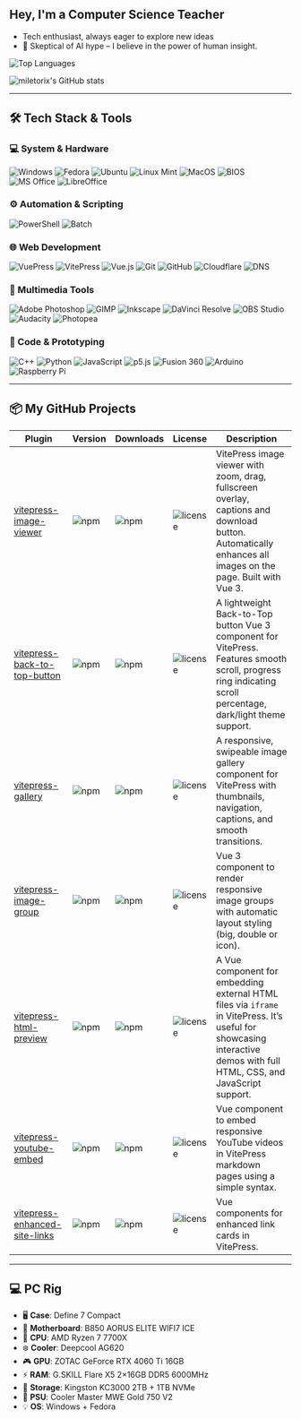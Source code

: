 ## Hey, I'm a Computer Science Teacher

- Tech enthusiast, always eager to explore new ideas
- 🧠 Skeptical of AI hype – I believe in the power of human insight.

![Top Languages](https://github-stats-git-main-m3dkatas-projects.vercel.app/api/top-langs/?username=miletorix&layout=compact&theme=dark#gh-dark-mode-only)

![miletorix's GitHub stats](https://github-readme-stats.vercel.app/api?username=miletorix&hide=contribs,prs&show_icons=true&theme=dark#gh-dark-mode-only)


---

## 🛠️ Tech Stack & Tools

### 💻 System & Hardware
![Windows](https://img.shields.io/badge/-Windows-0078D6?style=flat&logo=windows&logoColor=white)
![Fedora](https://img.shields.io/badge/-Fedora-294172?style=flat&logo=fedora&logoColor=white)
![Ubuntu](https://img.shields.io/badge/-Ubuntu-E95420?style=flat&logo=ubuntu&logoColor=white)
![Linux Mint](https://img.shields.io/badge/-Linux%20Mint-87CF3E?style=flat&logo=linuxmint&logoColor=white)
![MacOS](https://img.shields.io/badge/-MacOS-000000?style=flat&logo=apple&logoColor=white)
![BIOS](https://img.shields.io/badge/-BIOS%2FUEFI-2D2D2D?style=flat)
![MS Office](https://img.shields.io/badge/-MS%20Office-D83B01?style=flat&logo=microsoft-office&logoColor=white)
![LibreOffice](https://img.shields.io/badge/-LibreOffice-18A303?style=flat&logo=libreoffice&logoColor=white)

### ⚙️ Automation & Scripting
![PowerShell](https://img.shields.io/badge/-PowerShell-5391FE?style=flat&logo=powershell&logoColor=white)
![Batch](https://img.shields.io/badge/-Batch%20Scripts-4B4B4B?style=flat)

### 🌐 Web Development
![VuePress](https://img.shields.io/badge/-VuePress-42b883?style=flat&logo=vuedotjs&logoColor=white)
![VitePress](https://img.shields.io/badge/-VitePress-646CFF?style=flat&logo=vite&logoColor=white)
![Vue.js](https://img.shields.io/badge/-Vue.js-4FC08D?style=flat&logo=vuedotjs&logoColor=white)
![Git](https://img.shields.io/badge/-Git-80B3FF?style=flat&logo=Git&logoColor=white)
![GitHub](https://img.shields.io/badge/-GitHub-181717?style=flat&logo=github&logoColor=white)
![Cloudflare](https://img.shields.io/badge/-Cloudflare-F38020?style=flat&logo=cloudflare&logoColor=white)
![DNS](https://img.shields.io/badge/-DNS%20Config-2D2D2D?style=flat)

### 🎨 Multimedia Tools
![Adobe Photoshop](https://img.shields.io/badge/-Adobe%20Photoshop-31A8FF?style=flat&logo=adobephotoshop&logoColor=white)
![GIMP](https://img.shields.io/badge/-GIMP-D32F2F?style=flat&logo=gimp&logoColor=white)
![Inkscape](https://img.shields.io/badge/-Inkscape-000000?style=flat&logo=inkscape&logoColor=white)
![DaVinci Resolve](https://img.shields.io/badge/-DaVinci%20Resolve-000000?style=flat&logo=blackmagicdesign&logoColor=white)
![OBS Studio](https://img.shields.io/badge/-OBS%20Studio-302E31?style=flat&logo=obsstudio&logoColor=white)
![Audacity](https://img.shields.io/badge/-Audacity-0000CC?style=flat&logo=audacity&logoColor=white)
![Photopea](https://img.shields.io/badge/-Photopea-18A497?style=flat)

### 🧰 Code & Prototyping
![C++](https://img.shields.io/badge/-C++-00599C?style=flat&logo=cplusplus&logoColor=white)
![Python](https://img.shields.io/badge/-Python-3776AB?style=flat&logo=python&logoColor=white)
![JavaScript](https://img.shields.io/badge/-JavaScript-F7DF1E?style=flat&logo=javascript&logoColor=black)
![p5.js](https://img.shields.io/badge/-p5.js-ED225D?style=flat&logo=p5dotjs&logoColor=white)
![Fusion 360](https://img.shields.io/badge/-Fusion%20360-FF3A00?style=flat&logo=autodesk&logoColor=white)
![Arduino](https://img.shields.io/badge/-Arduino-00979D?style=flat&logo=arduino&logoColor=white)
![Raspberry Pi](https://img.shields.io/badge/-Raspberry%20Pi-C51A4A?style=flat&logo=raspberrypi&logoColor=white)

---

## 📦 My GitHub Projects

| Plugin | Version | Downloads | License | Description |
|--------|---------|---------| ---------| -------------|
|[vitepress-image-viewer](https://github.com/miletorix/vitepress-image-viewer)|![npm](https://img.shields.io/npm/v/@miletorix/vitepress-image-viewer)|![npm](https://img.shields.io/npm/dw/@miletorix/vitepress-image-viewer)|![license](https://img.shields.io/npm/l/@miletorix/vitepress-image-viewer)|VitePress image viewer with zoom, drag, fullscreen overlay, captions and download button. Automatically enhances all images on the page. Built with Vue 3.|
|[vitepress-back-to-top-button](https://github.com/miletorix/vitepress-back-to-top-button)|![npm](https://img.shields.io/npm/v/@miletorix/vitepress-back-to-top-button)|![npm](https://img.shields.io/npm/dw/@miletorix/vitepress-back-to-top-button)|![license](https://img.shields.io/npm/l/@miletorix/vitepress-back-to-top-button)| A lightweight Back-to-Top button Vue 3 component for VitePress. Features smooth scroll, progress ring indicating scroll percentage, dark/light theme support. |
|[vitepress-gallery](https://github.com/miletorix/vitepress-gallery)|![npm](https://img.shields.io/npm/v/@miletorix/vitepress-gallery)|![npm](https://img.shields.io/npm/dw/@miletorix/vitepress-gallery)|![license](https://img.shields.io/npm/l/@miletorix/vitepress-gallery)|A responsive, swipeable image gallery component for VitePress with thumbnails, navigation, captions, and smooth transitions.|
|[vitepress-image-group](https://github.com/miletorix/miletorix-vitepress-image-group)|![npm](https://img.shields.io/npm/v/@miletorix/vitepress-image-group)|![npm](https://img.shields.io/npm/dw/@miletorix/vitepress-image-group)|![license](https://img.shields.io/npm/l/@miletorix/vitepress-image-group)|Vue 3 component to render responsive image groups with automatic layout styling (big, double or icon).|
|[vitepress-html-preview](https://github.com/miletorix/vitepress-html-preview)|![npm](https://img.shields.io/npm/v/@miletorix/vitepress-html-preview)|![npm](https://img.shields.io/npm/dw/@miletorix/vitepress-html-preview)|![license](https://img.shields.io/npm/l/@miletorix/vitepress-html-preview)|A Vue component for embedding external HTML files via `iframe` in VitePress. It’s useful for showcasing interactive demos with full HTML, CSS, and JavaScript support.|
|[vitepress-youtube-embed](https://github.com/miletorix/vitepress-youtube-embed)|![npm](https://img.shields.io/npm/v/@miletorix/vitepress-youtube-embed)|![npm](https://img.shields.io/npm/dw/@miletorix/vitepress-youtube-embed)|![license](https://img.shields.io/npm/l/@miletorix/vitepress-youtube-embed)|Vue component to embed responsive YouTube videos in VitePress markdown pages using a simple syntax.|
|[vitepress-enhanced-site-links](https://github.com/miletorix/vitepress-enhanced-site-links)|![npm](https://img.shields.io/npm/v/@miletorix/vitepress-enhanced-site-links)|![npm](https://img.shields.io/npm/dw/@miletorix/vitepress-enhanced-site-links)|![license](https://img.shields.io/npm/l/@miletorix/vitepress-enhanced-site-links)|Vue components for enhanced link cards in VitePress.|


---

## 💻 PC Rig

- 🖥️ **Case**: Define 7 Compact  
- 🧠 **Motherboard**: B850 AORUS ELITE WIFI7 ICE  
- 🔧 **CPU**: AMD Ryzen 7 7700X   
- ❄️ **Cooler**: Deepcool AG620  
- 🎮 **GPU**: ZOTAC GeForce RTX 4060 Ti 16GB  
- ⚡ **RAM**: G.SKILL Flare X5 2×16GB DDR5 6000MHz  
- 💾 **Storage**: Kingston KC3000 2TB + 1TB NVMe  
- 🔌 **PSU**: Cooler Master MWE Gold 750 V2
- 💡 **OS**: Windows + Fedora


<!---
miletorix/miletorix is a ✨ special ✨ repository because its `README.md` (this file) appears on your GitHub profile.
You can click the Preview link to take a look at your changes.
--->
